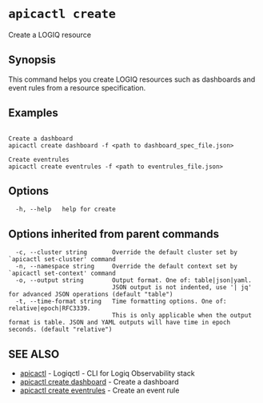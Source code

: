 # `apicactl create`

Create a LOGIQ resource

## Synopsis

This command helps you create LOGIQ resources such as dashboards and event rules from a resource specification.

## Examples

```

Create a dashboard
apicactl create dashboard -f <path to dashboard_spec_file.json>

Create eventrules
apicactl create eventrules -f <path to eventrules_file.json>

```

## Options

```
  -h, --help   help for create
```

## Options inherited from parent commands

```
  -c, --cluster string       Override the default cluster set by `apicactl set-cluster' command
  -n, --namespace string     Override the default context set by `apicactl set-context' command
  -o, --output string        Output format. One of: table|json|yaml. 
                             JSON output is not indented, use '| jq' for advanced JSON operations (default "table")
  -t, --time-format string   Time formatting options. One of: relative|epoch|RFC3339. 
                             This is only applicable when the output format is table. JSON and YAML outputs will have time in epoch seconds. (default "relative")
```

## SEE ALSO

* [apicactl](/)	 - Logiqctl - CLI for Logiq Observability stack
* [apicactl create dashboard](/config/apicactl_create_dashboard)	 - Create a dashboard
* [apicactl create eventrules](/config/apicactl_create_eventrules)	 - Create an event rule


